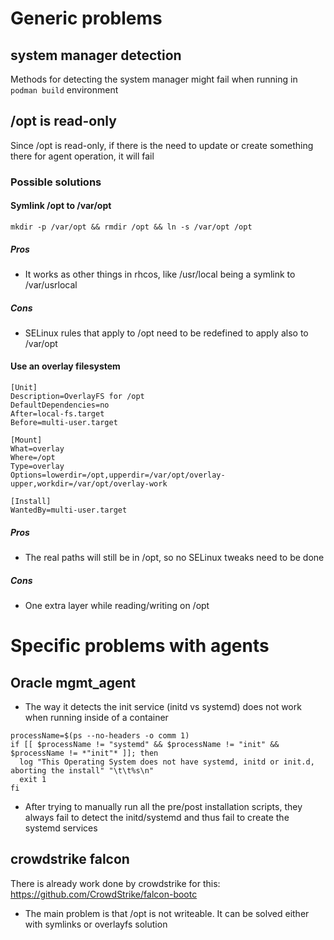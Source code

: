 # Generic problems

## system manager detection
Methods for detecting the system manager might fail when running in `podman build` environment

## /opt is read-only
Since /opt is read-only, if there is the need to update or create something there for agent operation, it will fail

### Possible solutions
#### Symlink /opt to /var/opt
```
mkdir -p /var/opt && rmdir /opt && ln -s /var/opt /opt
```

##### Pros

- It works as other things in rhcos, like /usr/local being a symlink to /var/usrlocal

##### Cons

- SELinux rules that apply to /opt need to be redefined to apply also to /var/opt

#### Use an overlay filesystem

```
[Unit]
Description=OverlayFS for /opt
DefaultDependencies=no
After=local-fs.target
Before=multi-user.target

[Mount]
What=overlay
Where=/opt
Type=overlay
Options=lowerdir=/opt,upperdir=/var/opt/overlay-upper,workdir=/var/opt/overlay-work

[Install]
WantedBy=multi-user.target
```

##### Pros

- The real paths will still be in /opt, so no SELinux tweaks need to be done

##### Cons

- One extra layer while reading/writing on /opt

# Specific problems with agents

## Oracle mgmt_agent

- The way it detects the init service (initd vs systemd) does not work when running inside of a container
```
processName=$(ps --no-headers -o comm 1)
if [[ $processName != "systemd" && $processName != "init" && $processName != *"init"* ]]; then
  log "This Operating System does not have systemd, initd or init.d, aborting the install" "\t\t%s\n"
  exit 1
fi
```
- After trying to manually run all the pre/post installation scripts, they always fail to detect the initd/systemd and thus fail to create the systemd services

## crowdstrike falcon

There is already work done by crowdstrike for this: https://github.com/CrowdStrike/falcon-bootc
- The main problem is that /opt is not writeable. It can be solved either with symlinks or overlayfs solution
